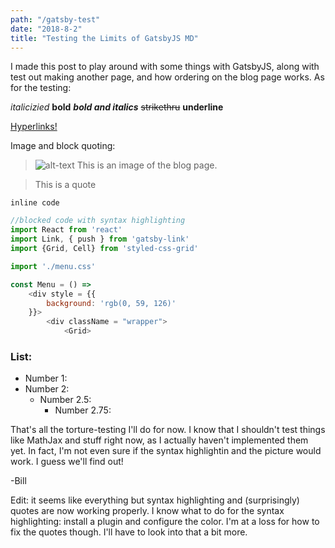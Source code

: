 ```yaml
---
path: "/gatsby-test"
date: "2018-8-2"
title: "Testing the Limits of GatsbyJS MD"
---
```


I made this post to play around with some things with GatsbyJS, along with test out making another page, and how ordering on the blog page works. As for the testing: <!-- end -->

*italicizied* **bold** ***bold and italics*** ~~strikethru~~ __underline__ 

[Hyperlinks!](https://en.wikipedia.org/wiki/Hyperlink)

Image and block quoting:
>![alt-text](https://i.imgur.com/EBaOezC.png)
>This is an image of the blog page.

>This is a quote

`inline code`

``` javascript
//blocked code with syntax highlighting
import React from 'react'
import Link, { push } from 'gatsby-link'
import {Grid, Cell} from 'styled-css-grid'

import './menu.css'

const Menu = () => 
    <div style = {{
        background: 'rgb(0, 59, 126)'
    }}>
        <div className = "wrapper">
            <Grid>
```

### List:
- Number 1:
- Number 2:
    - Number 2.5:
        - Number 2.75:


That's all the torture-testing I'll do for now. I know that I shouldn't test things like MathJax and stuff right now, as I actually haven't implemented them yet. In fact, I'm not even sure if the syntax highlightin and the picture would work. I guess we'll find out!

-Bill

Edit: it seems like everything but syntax highlighting and (surprisingly) quotes are now working properly. I know what to do for the syntax highlighting: install a plugin and configure the color. I'm at a loss for how to fix the quotes though. I'll have to look into that a bit more.